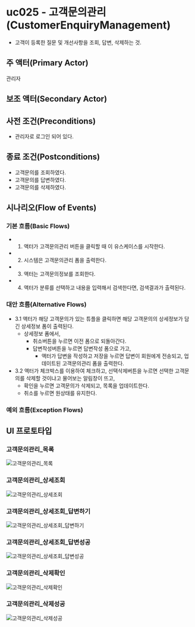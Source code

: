 # uc025 - 고객문의관리(CustomerEnquiryManagement)
- 고객이 등록한 질문 및 개선사항을 조회, 답변, 삭제하는 것.

## 주 액터(Primary Actor)
관리자

## 보조 액터(Secondary Actor)


## 사전 조건(Preconditions)
- 관리자로 로그인 되어 있다.

## 종료 조건(Postconditions)
- 고객문의를 조회하였다.
- 고객문의를 답변하였다.
- 고객문의를 삭제하였다.

## 시나리오(Flow of Events)

### 기본 흐름(Basic Flows)

- 1. 액터가 고객문의관리 버튼을 클릭할 때 이 유스케이스를 시작한다.
- 2. 시스템은 고객문의관리 폼을 출력한다.
- 3. 액터는 고객문의정보를 조회한다.
- 4. 액터가 분류를 선택하고 내용을 입력해서 검색한다면, 검색결과가 출력된다.


### 대안 흐름(Alternative Flows)

- 3.1 액터가 해당 고객문의가 있는 튜플을 클릭하면 해당 고객문의의 상세정보가 담긴 상세정보 폼이 출력된다.
    - 상세정보 폼에서,
        - 취소버튼을 누르면 이전 폼으로 되돌아간다.
        - 답변작성버튼을 누르면 답변작성 폼으로 가고,
            - 액터가 답변을 작성하고 저장을 누르면 답변이 회원에게 전송되고, 업데이트된 고객문의관리 폼을 출력한다.
- 3.2 액터가 체크박스를 이용하여 체크하고, 선택삭제버튼을 누르면 선택한 고객문의를 삭제할 것이냐고 물어보는 알림창이 뜨고,
    - 확인을 누르면 고객문의가 삭제되고, 목록을 업데이트한다.
    - 취소를 누르면 원상태를 유지한다.


### 예외 흐름(Exception Flows)


## UI 프로토타입

### 고객문의관리_목록
![고객문의관리_목록](./images/uc045-list.jpg)

### 고객문의관리_상세조회
![고객문의관리_상세조회](./images/uc045-detail.jpg)

### 고객문의관리_상세조회_답변하기
![고객문의관리_상세조회_답변하기](./images/uc045-detail_answer.jpg)

### 고객문의관리_상세조회_답변성공
![고객문의관리_상세조회_답변성공](./images/uc045-detail_answer_success.jpg)

### 고객문의관리_삭제확인
![고객문의관리_삭제확인](./images/uc045-delete_check.jpg)

### 고객문의관리_삭제성공
![고객문의관리_삭제성공](./images/uc045-delete_success.jpg)
